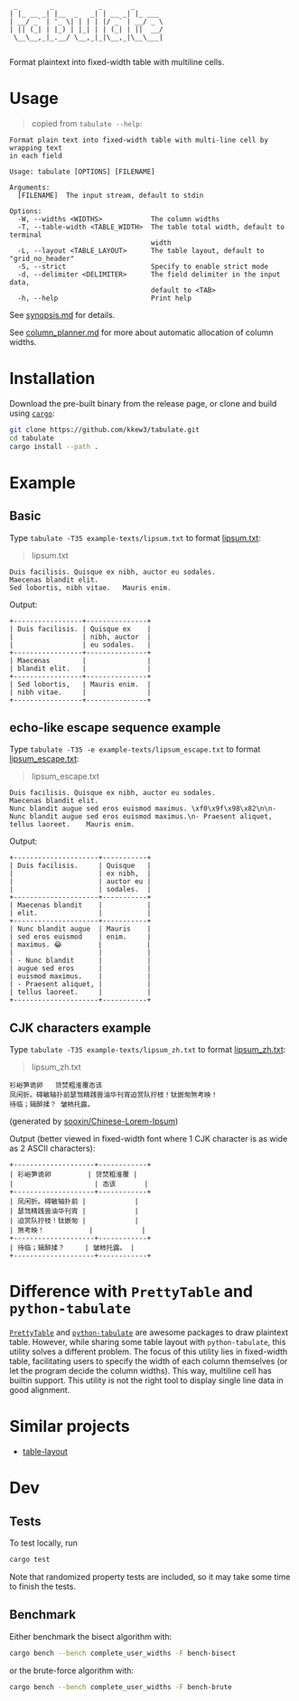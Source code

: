 ```
 _        _           _       _       
| |_ __ _| |__  _   _| | __ _| |_ ___ 
| __/ _` | '_ \| | | | |/ _` | __/ _ \
| || (_| | |_) | |_| | | (_| | ||  __/
 \__\__,_|_.__/ \__,_|_|\__,_|\__\___|
                                      
```

Format plaintext into fixed-width table with multiline cells.

# Usage

> copied from `tabulate --help`:

```
Format plain text into fixed-width table with multi-line cell by wrapping text
in each field

Usage: tabulate [OPTIONS] [FILENAME]

Arguments:
  [FILENAME]  The input stream, default to stdin

Options:
  -W, --widths <WIDTHS>            The column widths
  -T, --table-width <TABLE_WIDTH>  The table total width, default to terminal
                                   width
  -L, --layout <TABLE_LAYOUT>      The table layout, default to "grid_no_header"
  -S, --strict                     Specify to enable strict mode
  -d, --delimiter <DELIMITER>      The field delimiter in the input data,
                                   default to <TAB>
  -h, --help                       Print help
```

See [synopsis.md](docs/synopsis.md) for details.

See [column_planner.md](docs/column_planner.md) for more about automatic allocation of column widths.

# Installation

Download the pre-built binary from the release page, or clone and build using [`cargo`](https://doc.rust-lang.org/cargo/getting-started/installation.html):

```bash
git clone https://github.com/kkew3/tabulate.git
cd tabulate
cargo install --path .
```

# Example

## Basic

Type `tabulate -T35 example-texts/lipsum.txt` to format [lipsum.txt](example-texts/lipsum.txt):

> lipsum.txt

```
Duis facilisis.	Quisque ex nibh, auctor eu sodales.
Maecenas blandit elit.
Sed lobortis, nibh vitae.	Mauris enim.
```

Output:

```
+-----------------+---------------+
| Duis facilisis. | Quisque ex    |
|                 | nibh, auctor  |
|                 | eu sodales.   |
+-----------------+---------------+
| Maecenas        |               |
| blandit elit.   |               |
+-----------------+---------------+
| Sed lobortis,   | Mauris enim.  |
| nibh vitae.     |               |
+-----------------+---------------+
```

## echo-like escape sequence example

Type `tabulate -T35 -e example-texts/lipsum_escape.txt` to format [lipsum_escape.txt](example-texts/lipsum_escape.txt):

> lipsum_escape.txt

```
Duis facilisis.	Quisque ex nibh, auctor eu sodales.
Maecenas blandit elit.
Nunc blandit augue sed eros euismod maximus. \xf0\x9f\x98\x82\n\n- Nunc blandit augue sed eros euismod maximus.\n- Praesent aliquet, tellus laoreet.	Mauris enim.
```

Output:

```
+---------------------+-----------+
| Duis facilisis.     | Quisque   |
|                     | ex nibh,  |
|                     | auctor eu |
|                     | sodales.  |
+---------------------+-----------+
| Maecenas blandit    |           |
| elit.               |           |
+---------------------+-----------+
| Nunc blandit augue  | Mauris    |
| sed eros euismod    | enim.     |
| maximus. 😂         |           |
|                     |           |
| - Nunc blandit      |           |
| augue sed eros      |           |
| euismod maximus.    |           |
| - Praesent aliquet, |           |
| tellus laoreet.     |           |
+---------------------+-----------+
```

## CJK characters example

Type `tabulate -T35 example-texts/lipsum_zh.txt` to format [lipsum_zh.txt](example-texts/lipsum_zh.txt):

> lipsum_zh.txt

```
衫峪笋诡卵	贷焚粗淮覆态该
凤闲折。碍敏轴扑前瑟驾精践兽油华刊宵迫赏队拧枝！钛嵌匆煞考映！	
待临；辑醉揉？	皱柿托露。
```

(generated by [sooxin/Chinese-Lorem-Ipsum](https://github.com/sooxin/Chinese-Lorem-Ipsum))

Output (better viewed in fixed-width font where 1 CJK character is as wide as 2 ASCII characters):

```
+--------------------+------------+
| 衫峪笋诡卵         | 贷焚粗淮覆 |
|                    | 态该       |
+--------------------+------------+
| 凤闲折。碍敏轴扑前 |            |
| 瑟驾精践兽油华刊宵 |            |
| 迫赏队拧枝！钛嵌匆 |            |
| 煞考映！           |            |
+--------------------+------------+
| 待临；辑醉揉？     | 皱柿托露。 |
+--------------------+------------+
```

# Difference with `PrettyTable` and `python-tabulate`

[`PrettyTable`](https://pypi.org/project/PrettyTable/) and [`python-tabulate`](https://github.com/astanin/python-tabulate.git) are awesome packages to draw plaintext table.
However, while sharing some table layout with `python-tabulate`, this utility solves a different problem.
The focus of this utility lies in fixed-width table, facilitating users to specify the width of each column themselves (or let the program decide the column widths).
This way, multiline cell has builtin support.
This utility is not the right tool to display single line data in good alignment.

# Similar projects

- [table-layout](https://github.com/75lb/table-layout.git)

# Dev

## Tests

To test locally, run

```bash
cargo test
```

Note that randomized property tests are included, so it may take some time to finish the tests.

## Benchmark

Either benchmark the bisect algorithm with:

```bash
cargo bench --bench complete_user_widths -F bench-bisect
```

or the brute-force algorithm with:

```bash
cargo bench --bench complete_user_widths -F bench-brute
```
